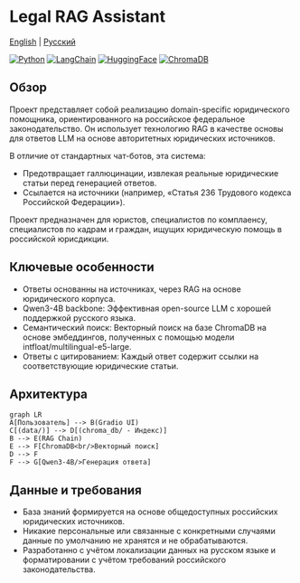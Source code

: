 # Legal RAG Assistant

[English](README.md) | [Русский](README_RU.md)

[![Python](https://img.shields.io/badge/Python-3.12+-blue?logo=python)](https://python.org)
[![LangChain](https://img.shields.io/badge/Langcahin-00a67e?logo=langchain)](https://langchain.com)
[![HuggingFace](https://img.shields.io/badge/Hugging%20Face-yellow?logo=huggingface&logoColor=white)](https://huggingface.co/)
[![ChromaDB](https://img.shields.io/badge/ChromaDB-white?logo=chromadb)](https://huggingface.co/)

## Обзор

Проект представляет собой реализацию domain-specific юридического помощника, ориентированного на российское федеральное законодательство. 
Он использует технологию RAG в качестве основы для ответов LLM на основе авторитетных юридических источников.

В отличие от стандартных чат-ботов, эта система:

- Предотвращает галлюцинации, извлекая реальные юридические статьи перед генерацией ответов.
- Ссылается на источники (например, «Статья 236 Трудового кодекса Российской Федерации»).

Проект предназначен для юристов, специалистов по комплаенсу, специалистов по кадрам и граждан, ищущих юридическую помощь в российской юрисдикции.

## Ключевые особенности

- Ответы основанны на источниках, через RAG на основе юридического корпуса.
- Qwen3-4B backbone: Эффективная open-source LLM с хорошей поддержкой русского языка.
- Семантический поиск: Векторный поиск на базе ChromaDB на основе эмбеддингов, полученных с помощью модели intfloat/multilingual-e5-large.
- Ответы с цитированием: Каждый ответ содержит ссылки на соответствующие юридические статьи.

## Архитектура
```mermaid
graph LR
A[Пользователь] --> B(Gradio UI)
C[(data/)] --> D[(chroma_db/ - Индекс)]
B --> E(RAG Chain)
E --> F[ChromaDB<br/>Векторный поиск]
D --> F
F --> G[Qwen3-4B/>Генерация ответа]
```

## Данные и требования
- База знаний формируется на основе общедоступных российских юридических источников.
- Никакие персональные или связанные с конкретными случаями данные по умолчанию не хранятся и не обрабатываются.
- Разработанно с учётом локализации данных на русском языке и форматировании с учётом требований российского законодательства.
